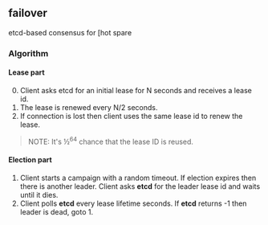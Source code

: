 ## failover

etcd-based consensus for [hot spare

### Algorithm

#### Lease part

0. Client asks etcd for an initial lease for N seconds and receives a lease id.
1. The lease is renewed every N/2 seconds.
2. If connection is lost then client uses the same lease id to renew the lease.

> NOTE: It's &frac12;<sup>64</sup> chance that the lease ID is reused.

#### Election part

1. Client starts a campaign with a random timeout. If election expires then there is another leader. Client asks **etcd** for the leader lease id and waits until it dies.
2. Client polls **etcd** every lease lifetime seconds. If **etcd** returns -1 then leader is dead, goto 1.
